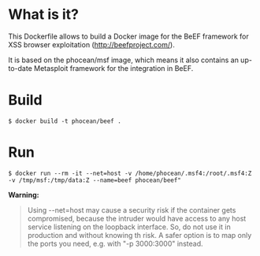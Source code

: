 # What is it?

This Dockerfile allows to build a Docker image for the BeEF framework for XSS browser exploitation (http://beefproject.com/).

It is based on the phocean/msf image, which means it also contains an up-to-date Metasploit framework for the integration in BeEF.

# Build

```
$ docker build -t phocean/beef .
```

# Run

```
$ docker run --rm -it --net=host -v /home/phocean/.msf4:/root/.msf4:Z -v /tmp/msf:/tmp/data:Z --name=beef phocean/beef"
```
**Warning:**

> Using --net=host may cause a security risk if the container gets compromised, because the intruder would have access to any host service listening on the loopback interface.
> So, do not use it in production and without knowing th risk.
> A safer option is to map only the ports you need, e.g. with "-p 3000:3000" instead.
